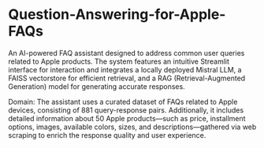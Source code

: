 # Question-Answering-for-Apple-FAQs
An AI-powered FAQ assistant designed to address common user queries related to Apple products. The system features an intuitive Streamlit interface for interaction and integrates a locally deployed Mistral LLM, a FAISS vectorstore for efficient retrieval, and a RAG (Retrieval-Augmented Generation) model for generating accurate responses.

Domain:
The assistant uses a curated dataset of FAQs related to Apple devices, consisting of 881 query-response pairs. Additionally, it includes detailed information about 50 Apple products—such as price, installment options, images, available colors, sizes, and descriptions—gathered via web scraping to enrich the response quality and user experience.
